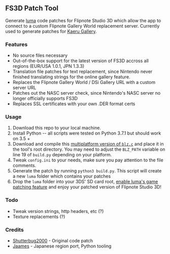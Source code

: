 ## FS3D Patch Tool

Generate [luma](https://github.com/AuroraWright/Luma3DS) code patches for Flipnote Studio 3D which allow the app to connect to a custom Flipnote Gallery World replacement server. Currently used to generate patches for [Kaeru Gallery](https://kaeru.world/kw).

### Features

* No source files necessary
* Out-of-the-box support for the latest version of FS3D accross all regions (EUR/USA 1.0.1, JPN 1.3.3)
* Translation file patches for text replacement, since Nintendo never finished translating strings for the online gallery feature.
* Replaces the Flipnote Gallery World / DSi Gallery URL with a custom server URL
* Patches out the NASC server check, since Nintendo's NASC server no longer officially supports FS3D
* Replaces SSL certificates with your own .DER format certs

### Usage

1. Download this repo to your local machine.
2. Install Python -- all scripts were tested on Python 3.7.1 but should work on 3.5 +
3. Download and compile this [multiplatform version of `blz.c`](https://gist.github.com/thejsa/705a59a6c63989f752a32ce94b1849aa) and place it in the tool's root directory. You may need to adjust the `BLZ_PATH` variable on line 19 of `build.py` depending on your platform.
4. Tweak `config.ini` to your needs, make sure you pay attention to the file comments.
5. Generate the patch by running `python3 build.py`. This script will create a new `luma` folder which contains your patches
6. Drop the `luma` folder into your 3DS' SD card root, [enable luma's game patching feature](https://github.com/AuroraWright/Luma3DS/wiki/Optional-features) and enjoy your patched version of Flipnote Studio 3D!

### Todo

* Tweak version strings, http headers, etc (?)
* Texture replacements (?)

### Credits

* [Shutterbug2000](https://github.com/shutterbug2000) - Original code patch
* [Jaames](https://github.com/jaames) - Japanese region port, Python tooling